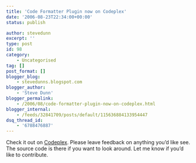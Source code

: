 ```yaml
---
title: 'Code Formatter Plugin now on Codeplex'
date: '2006-08-23T22:34:00+00:00'
status: publish

author: stevedunn
excerpt: ''
type: post
id: 98
category:
    - Uncategorised
tag: []
post_format: []
blogger_blog:
    - stevedunns.blogspot.com
blogger_author:
    - 'Steve Dunn'
blogger_permalink:
    - /2006/08/code-formatter-plugin-now-on-codeplex.html
blogger_internal:
    - /feeds/32841709/posts/default/115636884133954447
dsq_thread_id:
    - '6788476887'
---
```

Check it out on [Codeplex](http://www.codeplex.com/Wiki/View.aspx?ProjectName=WlwCodeFormatter). Please leave feedback on anything you’d like see. The source code is there if you want to look around. Let me know if you’d like to contribute.